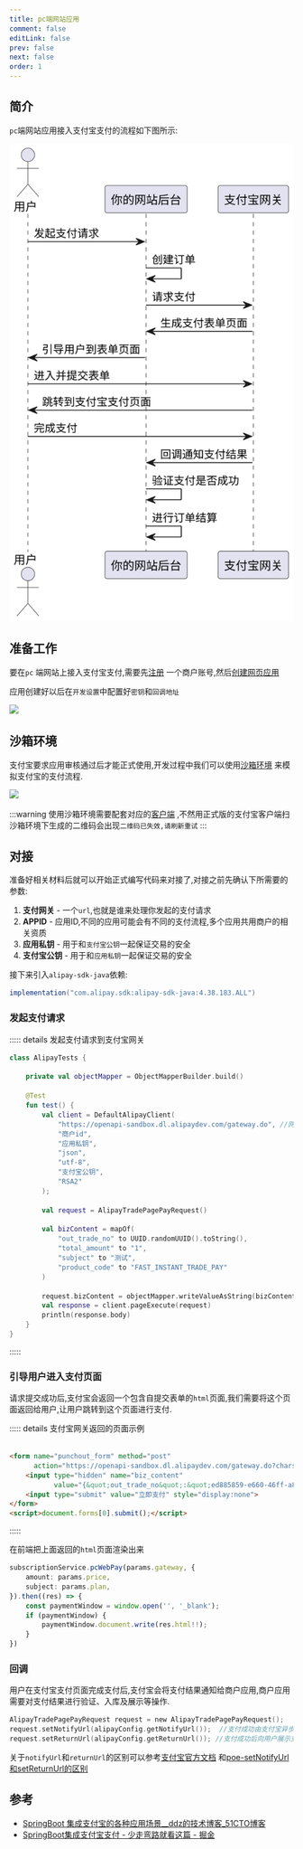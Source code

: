 ```yaml
---
title: pc端网站应用
comment: false
editLink: false
prev: false
next: false
order: 1
---
```


## 简介

`pc`端网站应用接入支付宝支付的流程如下图所示:

![支付宝pc网站支付.svg](../assets/%E6%94%AF%E4%BB%98%E5%AE%9Dpc%E7%BD%91%E7%AB%99%E6%94%AF%E4%BB%98.svg)

## 准备工作

要在`pc`
端网站上接入支付宝支付,需要先[注册](https://b.alipay.com/page/settle-b/guide)
一个商户账号,然后[创建网页应用](https://open.alipay.com/develop/pm/create?templateId=6-bcb9-7250e6fd2c431487669730456&from=payappsite)

应用创建好以后在`开发设置`中配置好`密钥`和`回调地址`

![](https://cdn.jsdelivr.net/gh/hhypygy/images@master/20240112/image.72fq93ksfmo0.png)

## 沙箱环境

支付宝要求应用审核通过后才能正式使用,开发过程中我们可以使用[沙箱环境](https://open.alipay.com/develop/sandbox/app)
来模拟支付宝的支付流程.

![](https://cdn.jsdelivr.net/gh/hhypygy/images@master/20240112/image.5h0rtmw2oko0.png)

:::warning
使用沙箱环境需要配套对应的[客户端](https://open.alipay.com/develop/sandbox/tool)
,不然用正式版的支付宝客户端扫沙箱环境下生成的二维码会出现`二维码已失效,请刷新重试`
:::

## 对接

准备好相关材料后就可以开始正式编写代码来对接了,对接之前先确认下所需要的参数:

1. **支付网关** - 一个`url`,也就是谁来处理你发起的支付请求
2. **APPID** - 应用ID,不同的应用可能会有不同的支付流程,多个应用共用商户的相关资质
3. **应用私钥** - 用于和`支付宝公钥`一起保证交易的安全
4. **支付宝公钥** - 用于和`应用私钥`一起保证交易的安全

接下来引入`alipay-sdk-java`依赖:

```gradle
implementation("com.alipay.sdk:alipay-sdk-java:4.38.183.ALL")
```

### 发起支付请求

::::: details 发起支付请求到支付宝网关

```kotlin
class AlipayTests {

    private val objectMapper = ObjectMapperBuilder.build()

    @Test
    fun test() {
        val client = DefaultAlipayClient(
            "https://openapi-sandbox.dl.alipaydev.com/gateway.do", //网关地址,这里是沙箱环境提供的,正式环境需要更换
            "商户id",
            "应用私钥",
            "json",
            "utf-8",
            "支付宝公钥",
            "RSA2"
        );

        val request = AlipayTradePagePayRequest()

        val bizContent = mapOf(
            "out_trade_no" to UUID.randomUUID().toString(),
            "total_amount" to "1",
            "subject" to "测试",
            "product_code" to "FAST_INSTANT_TRADE_PAY"
        )

        request.bizContent = objectMapper.writeValueAsString(bizContent)
        val response = client.pageExecute(request)
        println(response.body)
    }
}
```

:::::

### 引导用户进入支付页面

请求提交成功后,支付宝会返回一个包含自提交表单的`html`页面,我们需要将这个页面返回给用户,让用户跳转到这个页面进行支付.

::::: details 支付宝网关返回的页面示例

```html

<form name="punchout_form" method="post"
      action="https://openapi-sandbox.dl.alipaydev.com/gateway.do?charset=utf-8&method=alipay.trade.page.pay&sign=dWN5Vc%2B%2BoppYaXc6VI2KeDMJ0%2FgYZ%2FbP6vAFswnPu2cTV1AoM54yTZ8XoDxWpEXHRqWfKVXyIZ%2FreeNdINd6tx5e3t4zkRmCmufFM2Th5yOGfSyGUInj98lTGznv5Q85dpP%2BNblvNsjNA3CDfeuatO6IzD8YljdZH6tNaMSfLyYF4N4i3anMLqdEQ39GjGqHPCotH9uboQkWaTYfxU0%2Br%2FSj9K1uwDKVNEE03%2FhN1M5ODJf%2FsXvI9l%2FTNev2h8jaBMW%2FneKp380AxtV61AgDUp9EDaWRFumxPQfoWld0acr85Wgq3DoumDZCzZHNZuoVi66Ml7ZPOJxOfpQytWk6ww%3D%3D&version=1.0&app_id=9021000133696987&sign_type=RSA2&timestamp=2024-01-12+20%3A54%3A44&alipay_sdk=alipay-sdk-java-4.38.183.ALL&format=json">
    <input type="hidden" name="biz_content"
           value="{&quot;out_trade_no&quot;:&quot;ed885859-e660-46ff-a820-8c6501ee3d35&quot;,&quot;total_amount&quot;:&quot;1&quot;,&quot;subject&quot;:&quot;测试&quot;,&quot;product_code&quot;:&quot;FAST_INSTANT_TRADE_PAY&quot;}">
    <input type="submit" value="立即支付" style="display:none">
</form>
<script>document.forms[0].submit();</script>
```

:::::

在前端把上面返回的`html`页面渲染出来

```ts
subscriptionService.pcWebPay(params.gateway, {
    amount: params.price,
    subject: params.plan,
}).then((res) => {
    const paymentWindow = window.open('', '_blank');
    if (paymentWindow) {
        paymentWindow.document.write(res.html!!);
    }
})
```

### 回调

用户在支付宝支付页面完成支付后,支付宝会将支付结果通知给商户应用,商户应用需要对支付结果进行验证、入库及展示等操作.

```kotlin
AlipayTradePagePayRequest request = new AlipayTradePagePayRequest();  
request.setNotifyUrl(alipayConfig.getNotifyUrl());  //支付成功由支付宝异步通知应用网关
request.setReturnUrl(alipayConfig.getReturnUrl()); //支付成功后向用户展示支付结果的页面的地址
```

关于`notifyUrl`和`returnUrl`的区别可以参考[支付宝官方文档](https://opendocs.alipay.com/open/270/105902)
和[poe-setNotifyUrl和setReturnUrl的区别](https://poe.com/chat/1xa79mxvm666ybiojri)

## 参考

* [SpringBoot 集成支付宝的各种应用场景__ddz的技术博客_51CTO博客](https://blog.51cto.com/loveddz/6150371)
* [SpringBoot集成支付宝支付 - 少走弯路就看这篇 - 掘金](https://juejin.cn/post/7244498421283881021#heading-4)
